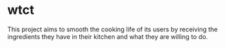 wtct
====

This project aims to smooth the cooking life of its users by receiving the ingredients they have in their kitchen and what they are willing to do.
